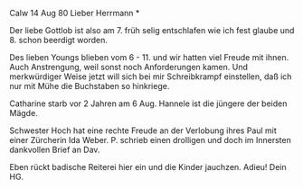  Calw 14 Aug 80
Lieber Herrmann <Mogl>*

Der liebe Gottlob ist also am 7. früh selig entschlafen wie ich fest glaube und 8. schon beerdigt worden.

Des lieben Youngs blieben vom 6 - 11. und wir hatten viel Freude mit ihnen. Auch Anstrengung, weil sonst noch Anforderungen kamen. Und merkwürdiger Weise jetzt will sich bei mir Schreibkrampf einstellen, daß ich nur mit Mühe die Buchstaben so hinkriege.

Catharine starb vor 2 Jahren am 6 Aug. Hannele ist die jüngere der beiden Mägde.

Schwester Hoch hat eine rechte Freude an der Verlobung ihres Paul mit einer Zürcherin Ida Weber. P. schrieb einen drolligen und doch im Innersten dankvollen Brief an Dav.

Eben rückt badische Reiterei hier ein und die Kinder jauchzen. Adieu!  Dein HG.
